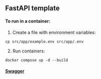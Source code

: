 ## FastAPI template

#### To run in a container:

1. Create a file with environment variables:

```shell
cp src/app/example.env src/app/.env
```

2. Run containers:

```shell
docker compose up -d --build
```

#### [Swagger](http://localhost:8000/docs)
